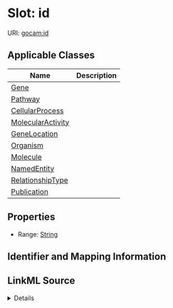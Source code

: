 # Slot: id

URI: [gocam:id](http://w3id.org/ontogpt/gocam/id)



<!-- no inheritance hierarchy -->




## Applicable Classes

| Name | Description |
| --- | --- |
[Gene](Gene.md) | 
[Pathway](Pathway.md) | 
[CellularProcess](CellularProcess.md) | 
[MolecularActivity](MolecularActivity.md) | 
[GeneLocation](GeneLocation.md) | 
[Organism](Organism.md) | 
[Molecule](Molecule.md) | 
[NamedEntity](NamedEntity.md) | 
[RelationshipType](RelationshipType.md) | 
[Publication](Publication.md) | 






## Properties

* Range: [String](String.md)







## Identifier and Mapping Information








## LinkML Source

<details>
```yaml
name: id
alias: id
domain_of:
- NamedEntity
- Publication
range: string

```
</details>